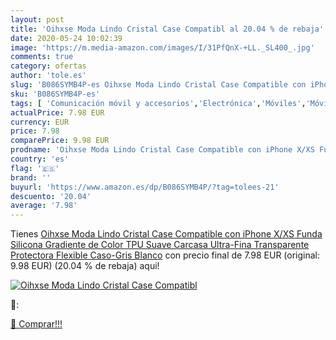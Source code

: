 ```yaml
---
layout: post
title: 'Oihxse Moda Lindo Cristal Case Compatibl al 20.04 % de rebaja'
date: 2020-05-24 10:02:39
image: 'https://m.media-amazon.com/images/I/31PfQnX-+LL._SL400_.jpg'
comments: true
category: ofertas
author: 'tole.es'
slug: 'B086SYMB4P-es Oihxse Moda Lindo Cristal Case Compatible con iPhone X/XS...'
sku: 'B086SYMB4P-es'
tags: [ 'Comunicación móvil y accesorios','Electrónica','Móviles','Móviles y smartphones libres','iphone', ]
actualPrice: 7.98 EUR
currency: EUR
price: 7.98
comparePrice: 9.98 EUR
prodname: 'Oihxse Moda Lindo Cristal Case Compatible con iPhone X/XS Funda Silicona Gradiente de Color TPU Suave Carcasa Ultra-Fina Transparente Protectora Flexible Caso-Gris Blanco'
country: 'es'
flag: '🇪🇸'
brand: ''
buyurl: 'https://www.amazon.es/dp/B086SYMB4P/?tag=tolees-21'
descuento: '20.04'
average: '7.98'
---
```


Tienes [Oihxse Moda Lindo Cristal Case Compatible con iPhone X/XS Funda Silicona Gradiente de Color TPU Suave Carcasa Ultra-Fina Transparente Protectora Flexible Caso-Gris Blanco](https://www.amazon.es/dp/B086SYMB4P/?tag=tolees-21) con precio final de  7.98 EUR (original: 9.98 EUR) (20.04 %  de rebaja) aqui!

[![Oihxse Moda Lindo Cristal Case Compatibl](https://m.media-amazon.com/images/I/31PfQnX-+LL._SL400_.jpg)](https://www.amazon.es/dp/B086SYMB4P/?tag=tolees-21)

🔎:


[🛒 Comprar!!!](https://www.amazon.es/dp/B086SYMB4P/?tag=tolees-21)
